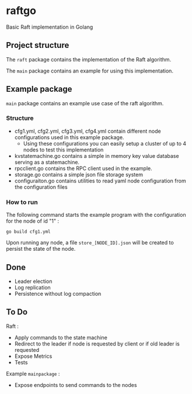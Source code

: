# raftgo

Basic Raft implementation in Golang

## Project structure

The `raft` package contains the implementation of the Raft algorithm.

The `main` package contains an example for using this implementation.

## Example package

`main` package contains an example use case of the raft algorithm. 

### Structure 

- cfg1.yml, cfg2.yml, cfg3.yml, cfg4.yml contain different node configurations used in this example package.
  - Using these configurations you can easily setup a cluster of up to 4 nodes to test this implementation
- kvstatemachine.go contains a simple in memory key value database serving as a statemachine.
- rpcclient.go contains the RPC client used in the example.
- storage.go contains a simple json file storage system
- configuraiton.go contains utilities to read yaml node configuration from the configuration files

### How to run

The following command starts the example program with the configuration for the node of id "1" :

````
go build cfg1.yml
````

Upon running any node, a file ``store_[NODE_ID].json`` will be created to persist the state of the node.

## Done

- Leader election
- Log replication
- Persistence without log compaction

## To Do

Raft : 
- Apply commands to the state machine
- Redirect to the leader if node is requested by client or if old leader is requested
- Expose Metrics
- Tests 

Example `mainpackage` :
- Expose endpoints to send commands to the nodes
